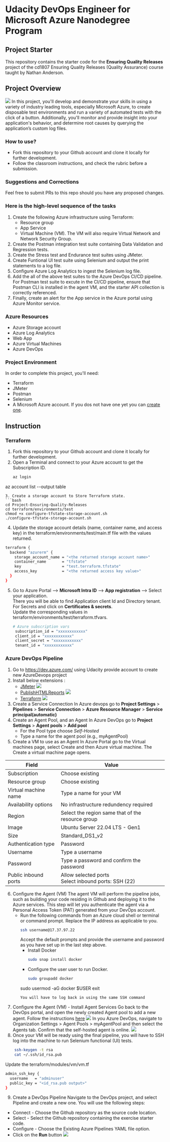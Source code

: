 # Udacity DevOps Engineer for Microsoft Azure Nanodegree Program 

## Project Starter
This repository contains the starter code for the **Ensuring Quality Releases** project of the cd1807 Ensuring Quality Releases (Quality Assurance) course taught by Nathan Anderson. 

## Project Overview
![](https://github.com/PhilippeMitch/Project-Ensuring-Quality-Releases/blob/main/screenshots/overview.png)
In this project, you'll develop and demonstrate your skills in using a variety of industry leading tools, especially Microsoft Azure, to create disposable test environments and run a variety of automated tests with the click of a button. Additionally, you'll monitor and provide insight into your application's behavior, and determine root causes by querying the application’s custom log files.

### How to use?
- Fork this repository to your Github account and clone it locally for further development. 
- Follow the classroom instructions, and check the rubric before a submission. 

### Suggestions and Corrections
Feel free to submit PRs to this repo should you have any proposed changes. 

### Here is the high-level sequence of the tasks
1. Create the following Azure infrastructure using Terraform:
   * Resource group
   * App Service
   * Virtual Machine (VM). The VM will also require Virtual Network and Network Security Group.
 2. Create the Postman integration test suite containing Data Validation and Regression tests.
 3. Create the Stress test and Endurance test suites using JMeter.
 4. Create Funtional UI test suite using Selenium and output the print statements to a log file.
 5. Configure Azure Log Analytics to ingest the Selenium log file.
 6. Add the all of the above test suites to the Azure DevOps CI/CD pipeline. For Postman test suite to excute in the CI/CD pipeline, ensure that Postman CLI is installed in the agent VM, and the starter API collection is correctly referenced.
 7. Finally, create an alert for the App service in the Azure portal using Azure Monitor service.

### Azure Resources
* Azure Storage account
* Azure Log Analytics
* Web App
* Azure Virtual Machines
* Azure DevOps

### Project Environment
In order to complete this project, you'll need:
* Terraform
* JMeter
* Postman
* Selenium
* A Microsoft Azure account. If you dos not have one yet you can [create one](https://login.microsoftonline.com).

## Instruction

### Terraform
1. Fork this repository to your Github account and clone it locally for further development.
2. Open a Terminal and connect to your Azure account to get the Subscription ID.
   ```bash
   az login 
  az account list --output table
  ```
3. Create a storage account to Store Terraform state.
```bash
cd Project-Ensuring-Quality-Releases
cd terraform/environments/test
chmod +x configure-tfstate-storage-account.sh
./configure-tfstate-storage-account.sh
```
4. Update the storage account details (name, container name, and access key) in the terraform/environments/test/main.tf file with the values returned.
```bash
terraform {
  backend "azurerm" {
    storage_account_name = "<the returned storage account name>"
    container_name       = "tfstate"
    key                  = "test.terraform.tfstate"
    access_key           = "<the returned access key value>"
  }
}
```
5. Go to Azure Portal --> **Microsoft Intra ID** --> **App registration** --> Select your application.<br>
   There you will be able to find Application client Id and Directory tenant. For Secrets and click on **Certificates & secrets**.<br>
   Update the corresponding values in terraform/environments/test/terraform.tfvars.
   ```bash
   # Azure subscription vars
    subscription_id = "xxxxxxxxxxxx"
    client_id = "xxxxxxxxxxxx"
    client_secret = "xxxxxxxxxxxx"
    tenant_id = "xxxxxxxxxxxx"
   ```
### Azure DevOps Pipeline
1. Go to https://dev.azure.com/ using Udacity provide account to create new AzureDevops project
2. Install below extensions :
   * [JMeter](https://marketplace.visualstudio.com/items?itemName=AlexandreGattiker.jmeter-tasks&targetId=625be685-7d04-4b91-8e92-0a3f91f6c3ac&utm_source=vstsproduct&utm_medium=ExtHubManageList)
   ![](https://github.com/PhilippeMitch/Project-Ensuring-Quality-Releases/blob/main/screenshots/jmeter-extension.png)
   * [PublishHTMLReports](https://marketplace.visualstudio.com/items?itemName=LakshayKaushik.PublishHTMLReports&targetId=625be685-7d04-4b91-8e92-0a3f91f6c3ac&utm_source=vstsproduct&utm_medium=ExtHubManageList)
   ![](https://github.com/PhilippeMitch/Project-Ensuring-Quality-Releases/blob/main/screenshots/publish-html-report-extension.png)
   * [Terraform](https://marketplace.visualstudio.com/items?itemName=ms-devlabs.custom-terraform-tasks&targetId=625be685-7d04-4b91-8e92-0a3f91f6c3ac&utm_source=vstsproduct&utm_medium=ExtHubManageList)
   ![](https://github.com/PhilippeMitch/Project-Ensuring-Quality-Releases/blob/main/screenshots/terraform-extension.png)
3. Create a Service Connection
   In Azure devops go to **Project Settings** > **Pipelines** > **Service Connection** > **Azure Resource Manager** > **Service principal(automatic)**
4. Create an Agent Pool, and an Agent
  In Azure DevOps go to **Project Settings** > **Agent pools** > **Add pool**
   * For the Pool type choose *Self-Hosted*
   * Type a name for the agent pool (e.g., myAgentPool)
5. Create a VM to use as an Agent
   In Azure Portal go to the Virtual machines page, select Create and then Azure virtual machine. The Create a virtual machine page opens.
   
|                      Field	                  |                          Value                      |
|-----------------------------------------------|-----------------------------------------------------|
| Subscription                                  | Choose existing                                     |
| Resource group                                | Choose existing                                     |
| Virtual machine name                          | Type a name for your VM                             |
| Availability options                          | No infrastructure redundency required               |
| Region                                        | Select the region same that of the resource group   |
| Image                                         | Ubuntu Server 22.04 LTS - Gen1                      |
| Size                                          | Standard_DS1_v2                                     |
| Authentication type                           | Password                                            |
| Username                                      | Type a username                                     |
| Password                                      | Type a password and confirm the password            |
| Public inbound ports                          | Allow selected ports <br>Select inbound ports: SSH (22) |

6. Configure the Agent (VM)
   The agent VM will perform the pipeline jobs, such as building your code residing in Github and deploying it to the Azure services. This step will let you authenticate the agent via a Personal Access Token (PAT) generated from your DevOps account.
   * Run the following commands from an Azure cloud shell or terminal or command prompt. Replace the IP address as applicable to you.
     ```bash
     ssh username@17.37.97.22
     ```
     Accept the default prompts and provide the username and password as you have set up in the last step above.
     * Install Docker
       ```bash
       sudo snap install docker
       ```
     * Configure the user user to run Docker.
       ```bash
       sudo groupadd docker
      sudo usermod -aG docker $USER
      exit
     ```
     You will have to log back in using the same SSH command
7. Configure the Agent (VM) - Install Agent Services
   Go back to the DevOps portal, and open the newly created Agent pool to add a new agent. Follow the instructions [here](https://learn.microsoft.com/en-us/azure/devops/pipelines/agents/linux-agent?view=azure-devops)
   ![](https://github.com/PhilippeMitch/Project-Ensuring-Quality-Releases/blob/main/screenshots/agent-pool-1.png)
   In you Azure DevOps, navigate to Organization Settings > Agent Pools > myAgentPool and then select the Agents tab. Confirm that the self-hosted agent is online.
   ![](https://github.com/PhilippeMitch/Project-Ensuring-Quality-Releases/blob/main/screenshots/agent-pool.png)
8. Once your VM will be ready using the final pipeline, you will have to SSH log into the machine to run Selenium functional (UI) tests.
  ```bash
      ssh-keygen -t rsa
      cat ~/.ssh/id_rsa.pub
  ```
Update the terraform/modules/vm/vm.tf
```bash
admin_ssh_key {
  username   = "adminuser"
  public_key = "<id_rsa.pub output>"
}
```
9. Create a DevOps Pipeline
Navigate to the DevOps project, and select Pipeline and create a new one. You will use the following steps:
  * Connect - Choose the Github repository as the source code location.
  * Select - Select the Github repository containing the exercise starter code.
  * Configure - Choose the Existing Azure Pipelines YAML file option.
  * Click on the **Run** button
![](https://github.com/PhilippeMitch/Project-Ensuring-Quality-Releases/blob/main/screenshots/pipelines-done.png)
